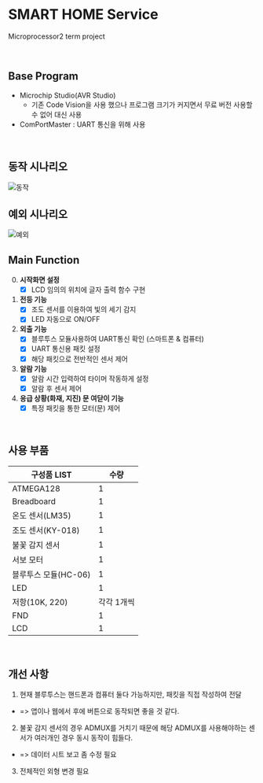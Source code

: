 # **SMART HOME Service**
<p>
Microprocessor2 term project
</p>
<br>

## **Base Program**
- Microchip Studio(AVR Studio)
  - 기존 Code Vision을 사용 했으나 프로그램 크기가 커지면서 무료 버전 사용할 수 없어 대신 사용
- ComPortMaster : UART 통신을 위해 사용
<br>

## 동작 시나리오
![동작](https://user-images.githubusercontent.com/54196094/175772857-f0eaa4ca-982a-431b-bdcd-91ab31a0f31e.png)
<br>

## 예외 시나리오
![예외](https://user-images.githubusercontent.com/54196094/175772861-5907c2ed-4b3c-4c69-9190-e0773ed6c041.png)
<br>


## **Main Function**

0. **시작화면 설정**
   - [x] LCD 임의의 위치에 글자 출력 함수 구현

1. **전등 기능**
   - [x] 조도 센서를 이용하여 빛의 세기 감지 
   - [x] LED 자동으로 ON/OFF 

2. **외출 기능**
   - [X] 블루투스 모듈사용하여 UART통신 확인 (스마트폰 & 컴퓨터)
   - [X] UART 통신용 패킷 설정
   - [X] 해당 패킷으로 전반적인 센서 제어

3. **알람 기능**
   - [X] 알람 시간 입력하여 타이머 작동하게 설정
   - [X] 알람 후 센서 제어

4. **응급 상황(화재, 지진) 문 여닫이 기능**
   - [x] 특정 패킷을 통한 모터(문) 제어

<br>

## **사용 부품**
|구성품 LIST|수량|
|------|---|
|ATMEGA128|1|
|Breadboard|1|
|온도 센서(LM35)|1|
|조도 센서(KY-018)|1|
|불꽃 감지 센서|1|
|서보 모터|1|
|블루투스 모듈(HC-06)|1|
|LED|1|
|저항(10K, 220)|각각 1개씩|
|FND|1|
|LCD|1|

<br>


## **개선 사항**
1. 현재 블루투스는 핸드폰과 컴퓨터 둘다 가능하지만, 패킷을 직접 작성하여 전달
 - => 앱이나 웹에서 후에 버튼으로 동작되면 좋을 것 같다.
2. 불꽃 감지 센서의 경우 ADMUX를 거치기 때문에 해당 ADMUX를 사용해야하는 센서가 여러개인 경우 동시 동작이 힘들다.
 - => 데이터 시트 보고 좀 수정 필요
3. 전체적인 외형 변경 필요
